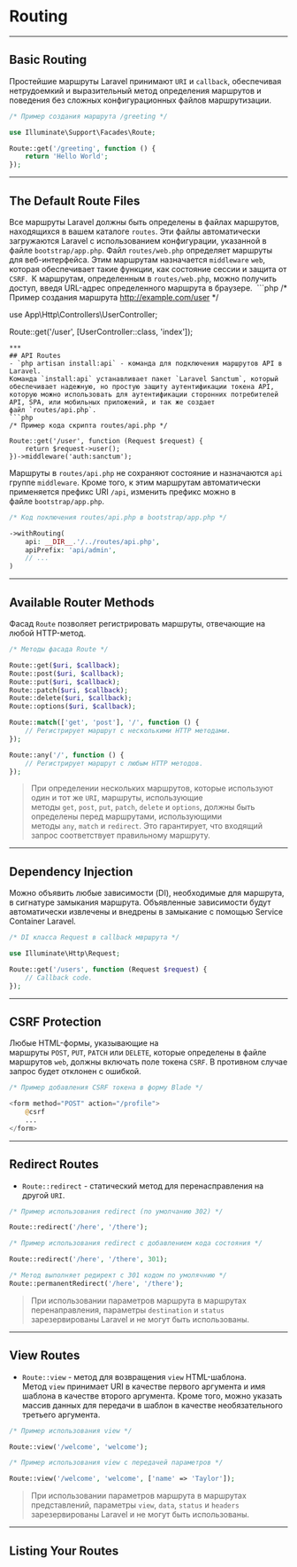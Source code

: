 # Routing
***
## Basic Routing
Простейшие маршруты Laravel принимают `URI` и `callback`, обеспечивая нетрудоемкий и выразительный метод определения маршрутов и поведения без сложных конфигурационных файлов маршрутизации.
```php
/* Пример создания маршрута /greeting */

use Illuminate\Support\Facades\Route;

Route::get('/greeting', function () {
    return 'Hello World';
});
```
***
## The Default Route Files
Все маршруты Laravel должны быть определены в файлах маршрутов, находящихся в вашем каталоге `routes`. Эти файлы автоматически загружаются Laravel с использованием конфигурации, указанной в файле `bootstrap/app.php`.
Файл `routes/web.php` определяет маршруты для веб-интерфейса. Этим маршрутам назначается `middleware` `web`, которая обеспечивает такие функции, как состояние сессии и защита от `CSRF`.
 К маршрутам, определенным в `routes/web.php`, можно получить доступ, введя URL-адрес определенного маршрута в браузере.
 ```php
/* Пример создания маршрута http://example.com/user */

use App\Http\Controllers\UserController;

Route::get('/user', [UserController::class, 'index']);
```
***
## API Routes
- `php artisan install:api` - команда для подключения маршрутов API в Laravel.
Команда `install:api` устанавливает пакет `Laravel Sanctum`, который обеспечивает надежную, но простую защиту аутентификации токена API, которую можно использовать для аутентификации сторонних потребителей API, SPA, или мобильных приложений, и так же создает файл `routes/api.php`.
```php
/* Пример кода скрипта routes/api.php */

Route::get('/user', function (Request $request) {
    return $request->user();
})->middleware('auth:sanctum');
```
Маршруты в `routes/api.php` не сохраняют состояние и назначаются `api` группе `middleware`. Кроме того, к этим маршрутам автоматически применяется префикс URI `/api`, изменить префикс можно в файле `bootstrap/app.php`.
```php
/* Код поключения routes/api.php в bootstrap/app.php */

->withRouting(
    api: __DIR__.'/../routes/api.php',
    apiPrefix: 'api/admin',
    // ...
)
```
***
## Available Router Methods
Фасад `Route` позволяет регистрировать маршруты, отвечающие на любой HTTP-метод.
```php
/* Методы фасада Route */

Route::get($uri, $callback);
Route::post($uri, $callback);
Route::put($uri, $callback);
Route::patch($uri, $callback);
Route::delete($uri, $callback);
Route::options($uri, $callback);

Route::match(['get', 'post'], '/', function () {
    // Регистрирует маршрут с несколькими HTTP методами.
});

Route::any('/', function () {
    // Регистрирует маршрут с любым HTTP методов.
});
```
> При определении нескольких маршрутов, которые используют один и тот же `URI`, маршруты, использующие методы `get`, `post`, `put`, `patch`, `delete` и `options`, должны быть определены перед маршрутами, использующими методы `any`, `match` и `redirect`. Это гарантирует, что входящий запрос соответствует правильному маршруту.
***
## Dependency Injection
Можно объявить любые зависимости (DI), необходимые для маршрута, в сигнатуре замыкания маршрута. Объявленные зависимости будут автоматически извлечены и внедрены в замыкание с помощью Service Container Laravel.
```php
/* DI класса Request в callback мвршрута */

use Illuminate\Http\Request;

Route::get('/users', function (Request $request) {
    // Callback code.
});
```
***
## CSRF Protection
Любые HTML-формы, указывающие на маршруты `POST`, `PUT`, `PATCH` или `DELETE`, которые определены в файле маршрутов `web`, должны включать поле токена `CSRF`. В противном случае запрос будет отклонен с ошибкой.
```php
/* Пример добавления CSRF токена в форму Blade */

<form method="POST" action="/profile">
    @csrf
    ...
</form>
```
***
## Redirect Routes
- `Route::redirect` - статический метод для перенасправления на другой `URI`.
```php
/* Пример использования redirect (по умолчанию 302) */

Route::redirect('/here', '/there');

/* Пример использования redirect с добавлением кода состояния */

Route::redirect('/here', '/there', 301);

/* Метод выполняет редирект с 301 кодом по умолячнию */
Route::permanentRedirect('/here', '/there');
```
> При использовании параметров маршрута в маршрутах перенаправления, параметры `destination` и `status` зарезервированы Laravel и не могут быть использованы.
***
## View Routes
- `Route::view` - метод для возвращения `view` HTML-шаблона.
Метод `view` принимает URI в качестве первого аргумента и имя шаблона в качестве второго аргумента. Кроме того, можно указать массив данных для передачи в шаблон в качестве необязательного третьего аргумента.
```php
/* Пример использования view */

Route::view('/welcome', 'welcome');

/* Пример использования view с передачей параметров */

Route::view('/welcome', 'welcome', ['name' => 'Taylor']);
```
> При использовании параметров маршрута в маршрутах представлений, параметры `view`, `data`, `status` и `headers` зарезервированы Laravel и не могут быть использованы.
***
## Listing Your Routes
